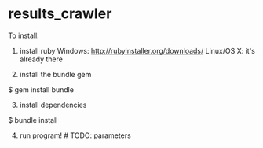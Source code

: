 # results_crawler



To install:


1. install ruby
Windows: http://rubyinstaller.org/downloads/
Linux/OS X: it's already there


2. install the bundle gem

$ gem install bundle


3. install dependencies

$ bundle install


4. run program!  # TODO: parameters
